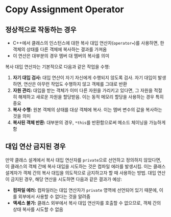 # Copy Assignment Operator

## 정상적으로 작동하는 경우

- C++에서 클래스의 인스턴스에 대한 복사 대입 연산자(`operator=`)를 사용하면, 한 객체의 상태를 다른 객체에 복사하는 결과를 가져옴
- 이 연산은 대부분의 경우 멤버 대 멤버의 복사를 의미

복사 대입 연산자는 기본적으로 다음과 같은 작업을 수행:

1. **자기 대입 검사:** 대입 연산이 자기 자신에게 수행되지 않도록 검사. 자기 대입이 발생하면, 연산은 아무런 작업도 수행하지 않고 객체를 그대로 반환
2. **자원 관리:** 대입을 받는 객체가 이미 다른 자원을 가리키고 있다면, 그 자원을 적절히 해제하고 새로운 자원을 할당받음. 이는 동적 메모리 할당을 사용하는 경우 특히 중요
3. **복사 수행:** 원본 객체의 상태를 대상 객체에 복사. 이는 멤버 변수의 값을 복사하는 것을 의미
4. **복사된 객체 반환:** 대부분의 경우, `*this`를 반환함으로써 메소드 체이닝을 가능하게 함

## 대입 연산 금지된 경우

만약 클래스 설계에서 복사 대입 연산자를 `private`으로 선언하고 정의하지 않았다면, 이 클래스의 객체 간에 복사 대입을 시도하는 것은 컴파일 에러를 발생시킴.
이는 클래스 설계자가 객체 간의 복사 대입을 의도적으로 금지하고자 할 때 사용하는 방법.
대입 연산이 금지된 경우, 해당 연산을 시도하면 다음과 같은 결과가 예상:

- **컴파일 에러:** 컴파일러는 대입 연산자가 `private` 영역에 선언되어 있기 때문에, 이를 외부에서 사용할 수 없다는 것을 알려줌
- **액세스 불가:** 클래스 외부에서 복사 대입 연산자를 호출할 수 없으므로, 객체 간의 상태 복사를 시도할 수 없음
